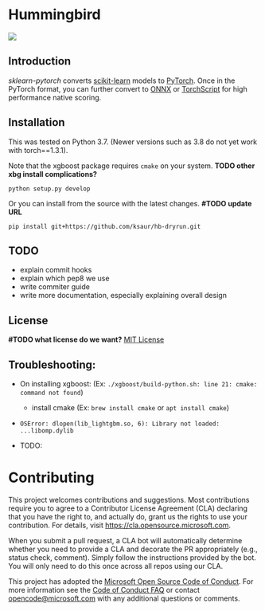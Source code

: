 # Hummingbird

![](https://github.com/microsoft/hummingbird/workflows/Python%20application/badge.svg?branch=develop)


## Introduction
*sklearn-pytorch* converts [scikit-learn](https://scikit-learn.org/stable/) models to [PyTorch](https://pytorch.org/). Once in the PyTorch format, you can further convert to [ONNX](https://github.com/onnx/onnx) or [TorchScript](https://pytorch.org/docs/stable/jit.html) for high performance native scoring.

## Installation

This was tested on Python 3.7.   (Newer versions such as 3.8 do not yet work with torch==1.3.1).

Note that the xgboost package requires `cmake` on your system.
**TODO other xbg install complications?**

```
python setup.py develop
```
Or you can install from the source with the latest changes.
**#TODO update URL**
```
pip install git+https://github.com/ksaur/hb-dryrun.git
```

## TODO
* explain commit hooks
* explain which pep8 we use
* write commiter guide
* write more documentation, especially explaining overall design


## License
**#TODO what license do we want?**
[MIT License](LICENSE)

## Troubleshooting:

* On installing xgboost:  (Ex:  `./xgboost/build-python.sh: line 21: cmake: command not found`)
  * install cmake (Ex: `brew install cmake` or `apt install cmake`)

* `OSError: dlopen(lib_lightgbm.so, 6): Library not loaded: ...libomp.dylib`
 * TODO:


# Contributing

This project welcomes contributions and suggestions.  Most contributions require you to agree to a
Contributor License Agreement (CLA) declaring that you have the right to, and actually do, grant us
the rights to use your contribution. For details, visit https://cla.opensource.microsoft.com.

When you submit a pull request, a CLA bot will automatically determine whether you need to provide
a CLA and decorate the PR appropriately (e.g., status check, comment). Simply follow the instructions
provided by the bot. You will only need to do this once across all repos using our CLA.

This project has adopted the [Microsoft Open Source Code of Conduct](https://opensource.microsoft.com/codeofconduct/).
For more information see the [Code of Conduct FAQ](https://opensource.microsoft.com/codeofconduct/faq/) or
contact [opencode@microsoft.com](mailto:opencode@microsoft.com) with any additional questions or comments.
